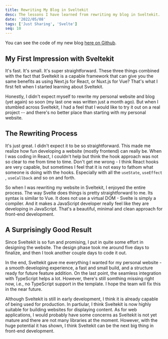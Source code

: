 ```yaml
---
title: Rewriting My Blog in Sveltekit
desc: The lessons I have learned from rewriting my blog in Sveltekit.
date: '2022/05/08'
tags: ['Just Sharing', 'Svelte']
seq: 10
---
```


You can see the code of my new blog [here on Github](https://github.com/ctfdavis/davischan-io-sveltekit).

## My First Impression with Sveltekit

It's fast. It's small. It's super straightforward. These three things combined with the fact that Sveltekit is a capable framework that can give you the same benefits as using Next.js for React, or Nuxt.js for Vue? That's what I first felt when I started learning about Sveltekit.

Honestly, I didn't expect myself to rewrite my personal website and blog (yet again) so soon (my last one was written just a month ago). But when I stumbled across Sveltekit, I had a feel that I would like to try it out on a real project -- and there's no better place than starting with my personal website.

## The Rewriting Process

It's just great. I didn't expect it to be so straightforward. This made me realize how fun developing a website (mostly frontend) can really be. When I was coding in React, I couldn't help but think the hook approach was not so clear to me from time to time. Don't get me wrong - I think React hooks are very capable, but sometimes I feel that it is not easy to fathom what someone is doing with the hooks. Especially with all the `useState`, `useEffect` , `useCallback` and so on and forth.

So when I was rewriting my website in Sveltekit, I enjoyed the entire process. The way Svelte does things is pretty straightforward to me. Its syntax is similar to Vue. It does not use a virtual DOM - Svelte is simply a compiler. And it makes a JavaScript developer really feel like they are developing in JavaScript. That's a beautiful, minimal and clean approach for front-end development.

## A Surprisingly Good Result

Since Sveltekit is so fun and promising, I put in quite some effort in designing the website. The design phase took me around five days to finalize, and then I took another couple days to code it out.

In the end, Sveltekit gave me everything I wanted for my personal website - a smooth developing experience, a fast and small build, and a structure ready for future feature addition. On the last point, the seamless integration with TypeScript helps a lot. However, there's still somthing missing right now, i.e., no TypeScript support in the template. I hope the team will fix this in the near future.

Although Sveltekit is still in early development, I think it is already capable of being used for production. In partiular, I think Sveltekit is now highly suitable for building websites for displaying content. As for web applications, I would probably have some concerns as Sveltekit is not yet mature and there are not many libraries at the moment. However, with the huge potential it has shown, I think Sveltekit can be the next big thing in front-end development.